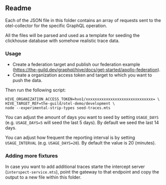 ## Readme

Each of the JSON file in this folder contains an array of requests sent to the otel-collector for
the specific GraphQL operation.

All the files will be parsed and used as a template for seeding the clickhouse database with somehow
realistic trace data.

### Usage

- Create a federation target and publish our federation example
  (https://the-guild.dev/graphql/hive/docs/get-started/apollo-federation).
- Create a organization access token and target to which you want to push the data.

Then run the following script:

```
HIVE_ORGANIZATION_ACCESS_TOKEN=hvo1/xxxxxxxxxxxxxxxxxxxxxxxxxxxxxx= \
HIVE_TARGET_REF=the-guild/otel-demo/development \
node --experimental-strip-types seed-traces.mts
```

You can adjust the amount of days you want to seed by setting `USAGE_DAYS` (e.g. `USAGE_DAYS=5` will
seed the last 5 days). By default we seed the last 14 days.

You can adjust how frequent the reporting interval is by setting `USAGE_INTERVAL` (e.g.
`USAGE_DAYS=20`). By default the value is 20 (minutes).

### Adding more fixtures

In case you want to add additional traces starte the intercept server (`interspect-service.mts`),
point the gateway to that endpoint and copy the output to a new file within this folder.
